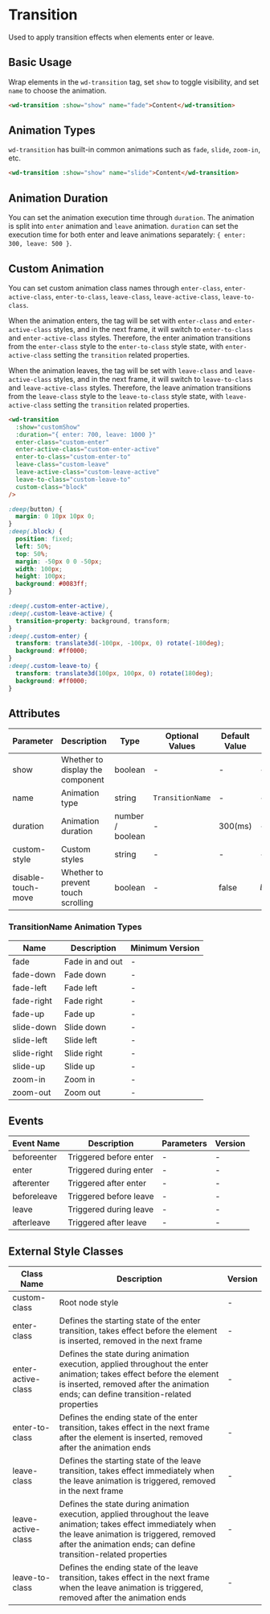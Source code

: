 # Transition

Used to apply transition effects when elements enter or leave.

## Basic Usage

Wrap elements in the `wd-transition` tag, set `show` to toggle visibility, and set `name` to choose the animation.

```html
<wd-transition :show="show" name="fade">Content</wd-transition>
```

## Animation Types

`wd-transition` has built-in common animations such as `fade`, `slide`, `zoom-in`, etc.

```html
<wd-transition :show="show" name="slide">Content</wd-transition>
```

## Animation Duration

You can set the animation execution time through `duration`. The animation is split into `enter` animation and `leave` animation. `duration` can set the execution time for both enter and leave animations separately: `{ enter: 300, leave: 500 }`.

## Custom Animation

You can set custom animation class names through `enter-class`, `enter-active-class`, `enter-to-class`, `leave-class`, `leave-active-class`, `leave-to-class`.

When the animation enters, the tag will be set with `enter-class` and `enter-active-class` styles, and in the next frame, it will switch to `enter-to-class` and `enter-active-class` styles. Therefore, the enter animation transitions from the `enter-class` style to the `enter-to-class` style state, with `enter-active-class` setting the `transition` related properties.

When the animation leaves, the tag will be set with `leave-class` and `leave-active-class` styles, and in the next frame, it will switch to `leave-to-class` and `leave-active-class` styles. Therefore, the leave animation transitions from the `leave-class` style to the `leave-to-class` style state, with `leave-active-class` setting the `transition` related properties.

```html
<wd-transition
  :show="customShow"
  :duration="{ enter: 700, leave: 1000 }"
  enter-class="custom-enter"
  enter-active-class="custom-enter-active"
  enter-to-class="custom-enter-to"
  leave-class="custom-leave"
  leave-active-class="custom-leave-active"
  leave-to-class="custom-leave-to"
  custom-class="block"
/>
```

```scss
:deep(button) {
  margin: 0 10px 10px 0;
}
:deep(.block) {
  position: fixed;
  left: 50%;
  top: 50%;
  margin: -50px 0 0 -50px;
  width: 100px;
  height: 100px;
  background: #0083ff;
}

:deep(.custom-enter-active),
:deep(.custom-leave-active) {
  transition-property: background, transform;
}
:deep(.custom-enter) {
  transform: translate3d(-100px, -100px, 0) rotate(-180deg);
  background: #ff0000;
}
:deep(.custom-leave-to) {
  transform: translate3d(100px, 100px, 0) rotate(180deg);
  background: #ff0000;
}
```

## Attributes  

| Parameter          | Description                        | Type             | Optional Values  | Default Value | Minimum Version  |
|--------------------|------------------------------------|------------------|------------------|---------------|------------------|
| show               | Whether to display the component   | boolean          | -                | -             | -                |
| name               | Animation type                     | string           | `TransitionName` | -             | -                |
| duration           | Animation duration                 | number / boolean | -                | 300(ms)       | -                |
| custom-style       | Custom styles                      | string           | -                | -             | -                |
| disable-touch-move | Whether to prevent touch scrolling | boolean          | -                | false         | $LOWEST_VERSION$ |

### TransitionName Animation Types  

| Name        | Description     | Minimum Version |
|-------------|-----------------|-----------------|
| fade        | Fade in and out | -               |
| fade-down   | Fade down       | -               |
| fade-left   | Fade left       | -               |
| fade-right  | Fade right      | -               |
| fade-up     | Fade up         | -               |
| slide-down  | Slide down      | -               |
| slide-left  | Slide left      | -               |
| slide-right | Slide right     | -               |
| slide-up    | Slide up        | -               |
| zoom-in     | Zoom in         | -               |
| zoom-out    | Zoom out        | -               |

## Events

| Event Name | Description | Parameters | Version |
|------------|-------------|------------|----------|
| beforeenter | Triggered before enter | - | - |
| enter | Triggered during enter | - | - |
| afterenter | Triggered after enter | - | - |
| beforeleave | Triggered before leave | - | - |
| leave | Triggered during leave | - | - |
| afterleave | Triggered after leave | - | - |

## External Style Classes

| Class Name | Description | Version |
|------------|-------------|----------|
| custom-class | Root node style | - |
| enter-class | Defines the starting state of the enter transition, takes effect before the element is inserted, removed in the next frame | - |
| enter-active-class | Defines the state during animation execution, applied throughout the enter animation; takes effect before the element is inserted, removed after the animation ends; can define transition-related properties | - |
| enter-to-class | Defines the ending state of the enter transition, takes effect in the next frame after the element is inserted, removed after the animation ends | - |
| leave-class | Defines the starting state of the leave transition, takes effect immediately when the leave animation is triggered, removed in the next frame | - |
| leave-active-class | Defines the state during animation execution, applied throughout the leave animation; takes effect immediately when the leave animation is triggered, removed after the animation ends; can define transition-related properties | - |
| leave-to-class | Defines the ending state of the leave transition, takes effect in the next frame when the leave animation is triggered, removed after the animation ends | - |